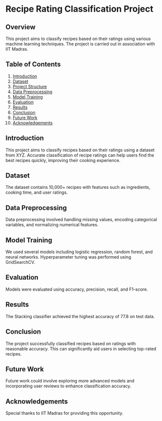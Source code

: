 # Recipe Rating Classification Project

## Overview
This project aims to classify recipes based on their ratings using various machine learning techniques. The project is carried out in association with IIT Madras.

## Table of Contents
1. [Introduction](#introduction)
2. [Dataset](#dataset)
3. [Project Structure](#project-structure)
4. [Data Preprocessing](#data-preprocessing)
5. [Model Training](#model-training)
6. [Evaluation](#evaluation)
7. [Results](#results)
8. [Conclusion](#conclusion)
9. [Future Work](#future-work)
10. [Acknowledgements](#acknowledgements)

## Introduction
 This project aims to classify recipes based on their ratings using a dataset from XYZ. Accurate classification of recipe ratings can help users find the best recipes quickly, improving their cooking experience.


## Dataset
The dataset contains 10,000+ recipes with features such as ingredients, cooking time, and user ratings.



## Data Preprocessing
Data preprocessing involved handling missing values, encoding categorical variables, and normalizing numerical features.



## Model Training
We used several models including logistic regression, random forest, and neural networks. Hyperparameter tuning was performed using GridSearchCV.



## Evaluation
Models were evaluated using accuracy, precision, recall, and F1-score.


## Results
The Stacking classifier achieved the highest accuracy of 77.8 on test data.


## Conclusion
The project successfully classified recipes based on ratings with reasonable accuracy. This can significantly aid users in selecting top-rated recipes.

## Future Work
Future work could involve exploring more advanced models and incorporating user reviews to enhance classification accuracy.

## Acknowledgements
Special thanks to IIT Madras for providing this opportunity.


